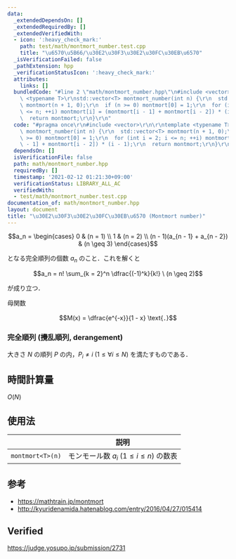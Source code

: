 ```yaml
---
data:
  _extendedDependsOn: []
  _extendedRequiredBy: []
  _extendedVerifiedWith:
  - icon: ':heavy_check_mark:'
    path: test/math/montmort_number.test.cpp
    title: "\u6570\u5B66/\u30E2\u30F3\u30E2\u30FC\u30EB\u6570"
  _isVerificationFailed: false
  _pathExtension: hpp
  _verificationStatusIcon: ':heavy_check_mark:'
  attributes:
    links: []
  bundledCode: "#line 2 \"math/montmort_number.hpp\"\n#include <vector>\r\n\r\ntemplate\
    \ <typename T>\r\nstd::vector<T> montmort_number(int n) {\r\n  std::vector<T>\
    \ montmort(n + 1, 0);\r\n  if (n >= 0) montmort[0] = 1;\r\n  for (int i = 2; i\
    \ <= n; ++i) montmort[i] = (montmort[i - 1] + montmort[i - 2]) * (i - 1);\r\n\
    \  return montmort;\r\n}\r\n"
  code: "#pragma once\r\n#include <vector>\r\n\r\ntemplate <typename T>\r\nstd::vector<T>\
    \ montmort_number(int n) {\r\n  std::vector<T> montmort(n + 1, 0);\r\n  if (n\
    \ >= 0) montmort[0] = 1;\r\n  for (int i = 2; i <= n; ++i) montmort[i] = (montmort[i\
    \ - 1] + montmort[i - 2]) * (i - 1);\r\n  return montmort;\r\n}\r\n"
  dependsOn: []
  isVerificationFile: false
  path: math/montmort_number.hpp
  requiredBy: []
  timestamp: '2021-02-12 01:21:30+09:00'
  verificationStatus: LIBRARY_ALL_AC
  verifiedWith:
  - test/math/montmort_number.test.cpp
documentation_of: math/montmort_number.hpp
layout: document
title: "\u30E2\u30F3\u30E2\u30FC\u30EB\u6570 (Montmort number)"
---
```


$$a_n = \begin{cases} 0 & (n = 1) \\ 1 & (n = 2) \\ (n - 1)(a_{n - 1} + a_{n - 2}) & (n \geq 3) \end{cases}$$

となる完全順列の個数 $a_n$ のこと．これを解くと

$$a_n = n! \sum_{k = 2}^n \dfrac{(-1)^k}{k!} \ (n \geq 2)$$

が成り立つ．

母関数

$$M(x) = \dfrac{e^{-x}}{1 - x} \text{．}$$


### 完全順列 (攪乱順列, derangement)

大きさ $N$ の順列 $P$ の内，$P_i \neq i \ (1 \leq \forall i \leq N)$ を満たすものである．


## 時間計算量

$O(N)$


## 使用法

||説明|
|:--:|:--:|
|`montmort<T>(n)`|モンモール数 $a_i \ (1 \leq i \leq n)$ の数表|


## 参考

- https://mathtrain.jp/montmort
- http://kyuridenamida.hatenablog.com/entry/2016/04/27/015414


## Verified

https://judge.yosupo.jp/submission/2731
